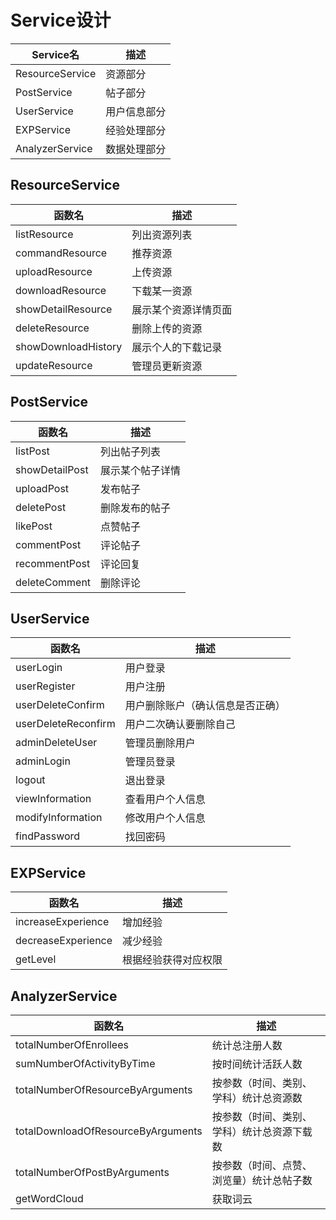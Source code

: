 # Service设计

| Service名            | 描述       |
| --------------- | ---------- |
| ResourceService          | 资源部分   |
| PostService         | 帖子部分 |
| UserService          | 用户信息部分  |
| EXPService | 经验处理部分 |
| AnalyzerService | 数据处理部分 |

## ResourceService

| 函数名            | 描述       |
| --------------- | ---------- |
| listResource | 列出资源列表 |
| commandResource| 推荐资源 |
|uploadResource| 上传资源|
|downloadResource | 下载某一资源 |
| showDetailResource |展示某个资源详情页面 |
| deleteResource| 删除上传的资源 |
| showDownloadHistory | 展示个人的下载记录 |
| updateResource | 管理员更新资源 |


## PostService
| 函数名            | 描述       |
| --------------- | ---------- |
|listPost | 列出帖子列表|
|showDetailPost |展示某个帖子详情 |
|uploadPost |发布帖子 |
|deletePost |删除发布的帖子 |
|likePost |点赞帖子 |
|commentPost |评论帖子 |
|recommentPost |评论回复 |
|deleteComment| 删除评论|

## UserService
| 函数名            | 描述       |
| --------------- | ---------- |
|userLogin | 用户登录|
| userRegister|用户注册 |
|userDeleteConfirm |用户删除账户（确认信息是否正确） |
|userDeleteReconfirm | 用户二次确认要删除自己|
|adminDeleteUser |管理员删除用户 |
|adminLogin |管理员登录 |
|logout |退出登录 |
|viewInformation |查看用户个人信息 |
|modifyInformation |修改用户个人信息 |
|findPassword | 找回密码|

## EXPService

| 函数名             | 描述                 |
| ------------------ | -------------------- |
| increaseExperience | 增加经验             |
| decreaseExperience | 减少经验             |
| getLevel           | 根据经验获得对应权限 |

## AnalyzerService

| 函数名                             | 描述                                       |
| ---------------------------------- | ------------------------------------------ |
| totalNumberOfEnrollees             | 统计总注册人数                             |
| sumNumberOfActivityByTime          | 按时间统计活跃人数                         |
| totalNumberOfResourceByArguments   | 按参数（时间、类别、学科）统计总资源数     |
| totalDownloadOfResourceByArguments | 按参数（时间、类别、学科）统计总资源下载数 |
| totalNumberOfPostByArguments       | 按参数（时间、点赞、浏览量）统计总帖子数   |
| getWordCloud                       | 获取词云                                   |
